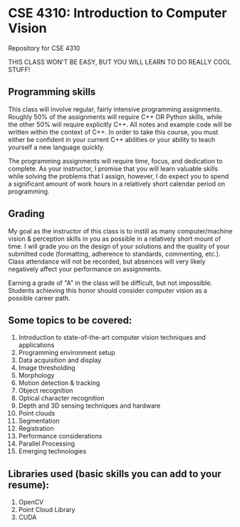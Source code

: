 # CSE 4310: Introduction to Computer Vision
Repository for CSE 4310

THIS CLASS WON'T BE EASY, BUT YOU WILL LEARN TO DO REALLY COOL STUFF!

## Programming skills
This class will involve regular, fairly intensive programming assignments. Roughly 50% of the assignments will require C++ OR Python skills, while the other 50% will require explicitly C++. All notes and example code will be written within the context of C++. In order to take this course, you must either be confident in your current C++ abilities or your ability to teach yourself a new language quickly.

The programming assignments will require time, focus, and dedication to complete. As your instructor, I promise that you will learn valuable skills while solving the problems that I assign, however, I do expect you to spend a significant amount of work hours in a relatively short calendar period on programming.

## Grading
My goal as the instructor of this class is to instill as many computer/machine vision & perception skills in you as possible in a relatively short mount of time. I will grade you on the design of your solutions and the quality of your submitted code (formatting, adherence to standards, commenting, etc.). Class attendance will not be recorded, but absences will very likely negatively affect your performance on assignments. 

Earning a grade of "A" in the class will be difficult, but not impossible. Students achieving this honor should consider computer vision as a possible career path.


## Some topics to be covered:
1. Introduction to state-of-the-art computer vision techniques and applications
2. Programming environment setup
3. Data acquisition and display
4. Image thresholding
5. Morphology
6. Motion detection & tracking
7. Object recognition
8. Optical character recognition
9. Depth and 3D sensing techniques and hardware
19. Point clouds
10. Segmentation
11. Registration
12. Performance considerations
13. Parallel Processing
14. Emerging technologies

## Libraries used (basic skills you can add to your resume):
1. OpenCV
2. Point Cloud Library
3. CUDA
